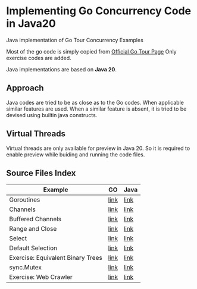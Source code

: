 # Implementing Go Concurrency Code in Java20
Java implementation of Go Tour Concurrency Examples

Most of the go code is simply copied from [Official Go Tour Page](https://go.dev/tour/concurrency/1)
Only exercise codes are added.

Java implementations are based on **Java 20**.

## Approach

Java codes are tried to be as close as to the Go codes. When applicable similar features are used. When a similar feature is absent, it is tried to be devised using builtin java constructs.

## Virtual Threads

Virtual threads are only available for preview in Java 20. So it is required to enable preview while buiding and running the code files.

## Source Files Index

| Example                           | GO                                                | Java                                                                            |
|-----------------------------------|---------------------------------------------------|---------------------------------------------------------------------------------|
| Goroutines                        | [link](go-concurrency/goroutines.go)              | [link](java20-concurrency/src/main/java/org/example/Goroutines.java)            |
| Channels                          | [link](go-concurrency/channels.go)                | [link](java20-concurrency/src/main/java/org/example/Channels.java)              |
| Buffered Channels                 | [link](go-concurrency/buffered_channels.go)       | [link](java20-concurrency/src/main/java/org/example/BufferedChannels.java)      |
| Range and Close                   | [link](go-concurrency/range_and_close.go)         | [link](java20-concurrency/src/main/java/org/example/RangAndClose.java)          |
| Select                            | [link](go-concurrency/select.go)                  | [link](java20-concurrency/src/main/java/org/example/Select.java)                 |
| Default Selection                 | [link](go-concurrency/default_selection.go)       | [link](java20-concurrency/src/main/java/org/example/DefaultSelection.java)      |
| Exercise: Equivalent Binary Trees | [link](go-concurrency/equivalent_binary_trees.go) | [link](java20-concurrency/src/main/java/org/example/EquivalentBinaryTrees.java) |
| sync.Mutex                        | [link](go-concurrency/sync_mutex.go)              | [link](java20-concurrency/src/main/java/org/example/SyncMutex.java)             |
| Exercise: Web Crawler             | [link](go-concurrency/web_crawler.go)             | [link](java20-concurrency/src/main/java/org/example/WebCrawler.java)            |
